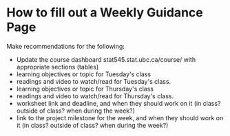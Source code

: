 # How to fill out a Weekly Guidance Page

Make recommendations for the following:

- Update the course dashboard stat545.stat.ubc.ca/course/ with appropriate sections (tables)
- learning objectives or topic for Tuesday's class
- readings and video to watch/read for Tuesday's class.
- learning objectives or topic for Thursday's class
- readings and video to watch/read for Thursday's class.
- worksheet link and deadline, and when they should work on it (in class? outside of class? when during the week?)
- link to the project milestone for the week, and when they should work on it  (in class? outside of class? when during the week?)
